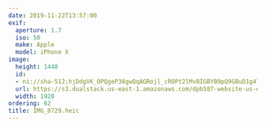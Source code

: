 ```yaml
---
date: 2019-11-22T13:57:00
exif:
  aperture: 1.7
  iso: 50
  make: Apple
  model: iPhone X
image:
  height: 1440
  id:
  - ni://sha-512;hjDdgVK_OPQgeP38gwQqAGRojl_cROPt2lMvBIGBYB9pQ9GBuD1g4lEPM7JMQg00yAk7xlHO81e-zOwEkPow7Q
  url: https://s3.dualstack.us-east-1.amazonaws.com/dpb587-website-us-east-1/asset/gallery/2019-san-diego/4f197013-e2dd-67c3-f7ce-2da60eaeeb6c~1920.jpg
  width: 1920
ordering: 62
title: IMG_8729.heic
---
```

